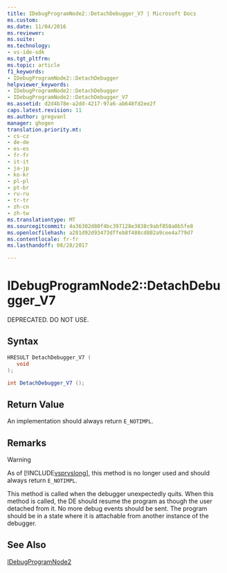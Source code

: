 ```yaml
---
title: IDebugProgramNode2::DetachDebugger_V7 | Microsoft Docs
ms.custom: 
ms.date: 11/04/2016
ms.reviewer: 
ms.suite: 
ms.technology:
- vs-ide-sdk
ms.tgt_pltfrm: 
ms.topic: article
f1_keywords:
- IDebugProgramNode2::DetachDebugger
helpviewer_keywords:
- IDebugProgramNode2::DetachDebugger
- IDebugProgramNode2::DetachDebugger_V7
ms.assetid: d2d4b78e-a2dd-4217-97a6-ab648fd2ee2f
caps.latest.revision: 11
ms.author: gregvanl
manager: ghogen
translation.priority.mt:
- cs-cz
- de-de
- es-es
- fr-fr
- it-it
- ja-jp
- ko-kr
- pl-pl
- pt-br
- ru-ru
- tr-tr
- zh-cn
- zh-tw
ms.translationtype: MT
ms.sourcegitcommit: 4a36302d80f4bc397128e3838c9abf858a0b5fe8
ms.openlocfilehash: a281d92d93473dffeb8f488cd802a9cee4a779d7
ms.contentlocale: fr-fr
ms.lasthandoff: 08/28/2017

---
```

# <a name="idebugprogramnode2detachdebuggerv7"></a>IDebugProgramNode2::DetachDebugger_V7
DEPRECATED. DO NOT USE.  
  
## <a name="syntax"></a>Syntax  
  
```cpp  
HRESULT DetachDebugger_V7 (   
   void   
);  
```  
  
```csharp  
int DetachDebugger_V7 ();  
```  
  
## <a name="return-value"></a>Return Value  
 An implementation should always return `E_NOTIMPL`.  
  
## <a name="remarks"></a>Remarks  
  
> [!WARNING]
>  As of [!INCLUDE[vsprvslong](../../../code-quality/includes/vsprvslong_md.md)], this method is no longer used and should always return `E_NOTIMPL`.  
  
 This method is called when the debugger unexpectedly quits. When this method is called, the DE should resume the program as though the user detached from it. No more debug events should be sent. The program should be in a state where it is attachable from another instance of the debugger.  
  
## <a name="see-also"></a>See Also  
 [IDebugProgramNode2](../../../extensibility/debugger/reference/idebugprogramnode2.md)
